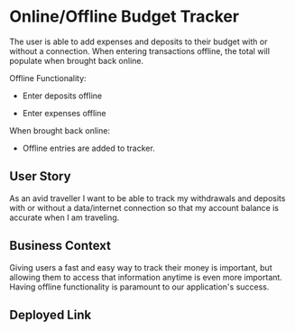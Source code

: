 # Online/Offline Budget Tracker

The user is able to add expenses and deposits to their budget with or without a connection. When entering transactions offline, the total will populate when brought back online.

Offline Functionality:

  * Enter deposits offline

  * Enter expenses offline

When brought back online:

  * Offline entries are added to tracker.

## User Story
As an avid traveller I want to be able to track my withdrawals and deposits with or without a data/internet connection so that my account balance is accurate when I am traveling.

## Business Context
Giving users a fast and easy way to track their money is important, but allowing them to access that information anytime is even more important. Having offline functionality is paramount to our application's success.


## Deployed Link
